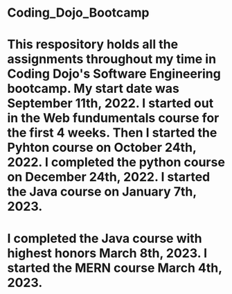 # Coding_Dojo_Bootcamp
# This respository holds all the assignments throughout my time in Coding Dojo's Software Engineering bootcamp. My start date was September 11th, 2022. I started out in the Web fundumentals course for the first 4 weeks. Then I started the Pyhton course on October 24th, 2022. I completed the python course on December 24th, 2022. I started the Java course on January 7th, 2023. 
# I completed the Java course with highest honors March 8th, 2023. I started the MERN course March 4th, 2023. 
